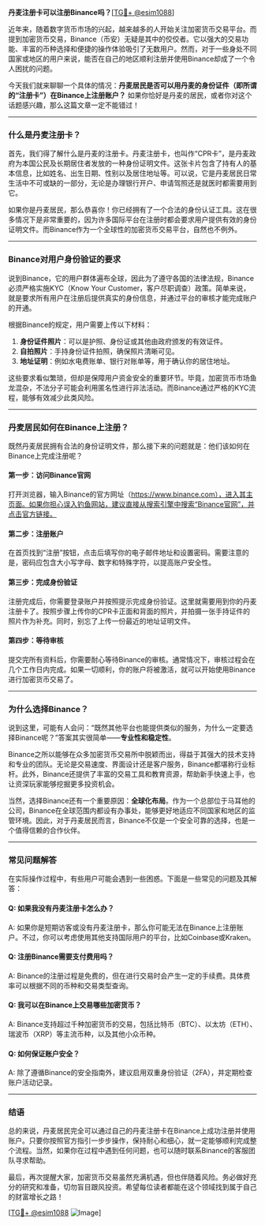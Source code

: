 **丹麦注册卡可以注册Binance吗？**[[TG💪+ @esim1088](https://t.me/s/esim1088)]

近年来，随着数字货币市场的兴起，越来越多的人开始关注加密货币交易平台。而提到加密货币交易，Binance（币安）无疑是其中的佼佼者。它以强大的交易功能、丰富的币种选择和便捷的操作体验吸引了无数用户。然而，对于一些身处不同国家或地区的用户来说，能否在自己的地区顺利注册并使用Binance却成了一个令人困扰的问题。

今天我们就来聊聊一个具体的情况：**丹麦居民是否可以用丹麦的身份证件（即所谓的“注册卡”）在Binance上注册账户？** 如果你恰好是丹麦的居民，或者你对这个话题感兴趣，那么这篇文章一定不能错过！

---

### **什么是丹麦注册卡？**

首先，我们得了解什么是丹麦的注册卡。丹麦注册卡，也叫作“CPR卡”，是丹麦政府为本国公民及长期居住者发放的一种身份证明文件。这张卡片包含了持有人的基本信息，比如姓名、出生日期、性别以及居住地址等。可以说，它是丹麦居民日常生活中不可或缺的一部分，无论是办理银行开户、申请驾照还是就医时都需要用到它。

如果你是丹麦居民，那么恭喜你！你已经拥有了一个合法的身份认证工具。这在很多情况下是非常重要的，因为许多国际平台在注册时都会要求用户提供有效的身份证明文件。而Binance作为一个全球性的加密货币交易平台，自然也不例外。

---

### **Binance对用户身份验证的要求**

说到Binance，它的用户群体遍布全球，因此为了遵守各国的法律法规，Binance必须严格实施KYC（Know Your Customer，客户尽职调查）政策。简单来说，就是要求所有用户在注册后提供真实的身份信息，并通过平台的审核才能完成账户的开通。

根据Binance的规定，用户需要上传以下材料：

1. **身份证件照片**：可以是护照、身份证或其他由政府颁发的有效证件。
2. **自拍照片**：手持身份证件拍照，确保照片清晰可见。
3. **地址证明**：例如水电费账单、银行对账单等，用于确认你的居住地址。

这些要求看似繁琐，但却是保障用户资金安全的重要环节。毕竟，加密货币市场鱼龙混杂，不法分子可能会利用匿名性进行非法活动。而Binance通过严格的KYC流程，能够有效减少此类风险。

---

### **丹麦居民如何在Binance上注册？**

既然丹麦居民拥有合法的身份证明文件，那么接下来的问题就是：他们该如何在Binance上完成注册呢？

#### **第一步：访问Binance官网**
打开浏览器，输入Binance的官方网址（https://www.binance.com），进入其主页面。如果你担心误入钓鱼网站，建议直接从搜索引擎中搜索“Binance官网”，并点击官方链接。

#### **第二步：注册账户**
在首页找到“注册”按钮，点击后填写你的电子邮件地址和设置密码。需要注意的是，密码应包含大小写字母、数字和特殊字符，以提高账户安全性。

#### **第三步：完成身份验证**
注册完成后，你需要登录账户并按照提示完成身份验证。这里就需要用到你的丹麦注册卡了。按照步骤上传你的CPR卡正面和背面的照片，并拍摄一张手持证件的照片作为补充。同时，别忘了上传一份最近的地址证明文件。

#### **第四步：等待审核**
提交完所有资料后，你需要耐心等待Binance的审核。通常情况下，审核过程会在几个工作日内完成。如果一切顺利，你的账户将被激活，就可以开始使用Binance进行加密货币交易了。

---

### **为什么选择Binance？**

说到这里，可能有人会问：“既然其他平台也能提供类似的服务，为什么一定要选择Binance呢？”答案其实很简单——**专业性和稳定性**。

Binance之所以能够在众多加密货币交易所中脱颖而出，得益于其强大的技术支持和专业的团队。无论是交易速度、界面设计还是客户服务，Binance都堪称行业标杆。此外，Binance还提供了丰富的交易工具和教育资源，帮助新手快速上手，也让资深玩家能够挖掘更多投资机会。

当然，选择Binance还有一个重要原因：**全球化布局**。作为一个总部位于马耳他的公司，Binance在全球范围内都设有办事处，能够更好地适应不同国家和地区的监管环境。因此，对于丹麦居民而言，Binance不仅是一个安全可靠的选择，也是一个值得信赖的合作伙伴。

---

### **常见问题解答**

在实际操作过程中，有些用户可能会遇到一些困惑。下面是一些常见的问题及其解答：

#### **Q: 如果我没有丹麦注册卡怎么办？**
A: 如果你是短期访客或没有丹麦注册卡，那么你可能无法在Binance上注册账户。不过，你可以考虑使用其他支持国际用户的平台，比如Coinbase或Kraken。

#### **Q: 注册Binance需要支付费用吗？**
A: Binance的注册过程是免费的，但在进行交易时会产生一定的手续费。具体费率可以根据不同的币种和交易类型查询。

#### **Q: 我可以在Binance上交易哪些加密货币？**
A: Binance支持超过千种加密货币的交易，包括比特币（BTC）、以太坊（ETH）、瑞波币（XRP）等主流币种，以及其他小众币种。

#### **Q: 如何保证账户安全？**
A: 除了遵循Binance的安全指南外，建议启用双重身份验证（2FA），并定期检查账户活动记录。

---

### **结语**

总的来说，丹麦居民完全可以通过自己的丹麦注册卡在Binance上成功注册并使用账户。只要你按照官方指引一步步操作，保持耐心和细心，就一定能够顺利完成整个流程。当然，如果你在过程中遇到任何问题，也可以随时联系Binance的客服团队寻求帮助。

最后，再次提醒大家，加密货币交易虽然充满机遇，但也伴随着风险。务必做好充分的研究和准备，切勿盲目跟风投资。希望每位读者都能在这个领域找到属于自己的财富增长之路！

[[TG💪+ @esim1088](https://t.me/s/esim1088) ![Image](https://i.postimg.cc/4NQfJmqS/Snipaste-2025-05-13-00-14-12.png)]